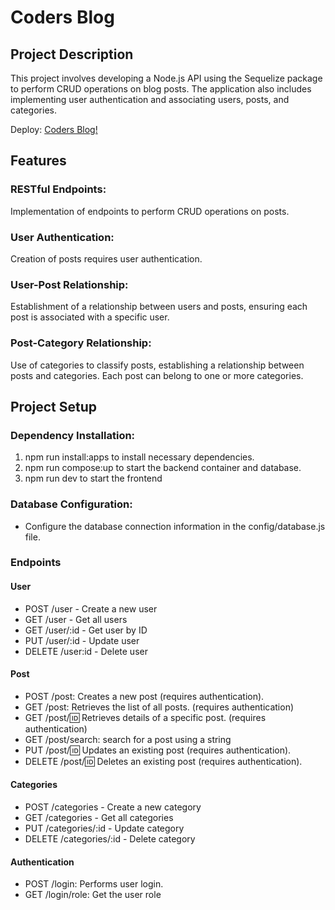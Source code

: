 # Coders Blog

## Project Description

This project involves developing a Node.js API using the Sequelize package to perform CRUD operations on blog posts. The application also includes implementing user authentication and associating users, posts, and categories.

Deploy: [Coders Blog!](https://deploy-bloggs.vercel.app/)

## Features

### RESTful Endpoints:

Implementation of endpoints to perform CRUD operations on posts.

### User Authentication:

Creation of posts requires user authentication.

### User-Post Relationship:

Establishment of a relationship between users and posts, ensuring each post is associated with a specific user.

### Post-Category Relationship:

Use of categories to classify posts, establishing a relationship between posts and categories. Each post can belong to one or more categories.

## Project Setup

### Dependency Installation:

1. npm run install:apps to install necessary dependencies.
2. npm run compose:up to start the backend container and database.
3. npm run dev to start the frontend

### Database Configuration:

- Configure the database connection information in the config/database.js file.

### Endpoints

#### User

- POST /user - Create a new user
- GET /user - Get all users
- GET /user/:id - Get user by ID
- PUT /user/:id - Update user
- DELETE /user:id - Delete user

#### Post

- POST /post: Creates a new post (requires authentication).
- GET /post: Retrieves the list of all posts. (requires authentication)
- GET /post/:id: Retrieves details of a specific post. (requires authentication)
- GET /post/search: search for a post using a string
- PUT /post/:id: Updates an existing post (requires authentication).
- DELETE /post/:id: Deletes an existing post (requires authentication).

#### Categories

- POST /categories - Create a new category
- GET /categories - Get all categories
- PUT /categories/:id - Update category
- DELETE /categories/:id - Delete category 

#### Authentication

- POST /login: Performs user login.
- GET /login/role: Get the user role







